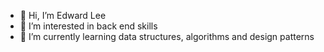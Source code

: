 - 👋 Hi, I’m Edward Lee
- 👀 I’m interested in back end skills
- 🌱 I’m currently learning data structures, algorithms and design patterns

<!---
edwardlee23/edwardlee23 is a ✨ special ✨ repository because its `README.md` (this file) appears on your GitHub profile.
You can click the Preview link to take a look at your changes.
--->
